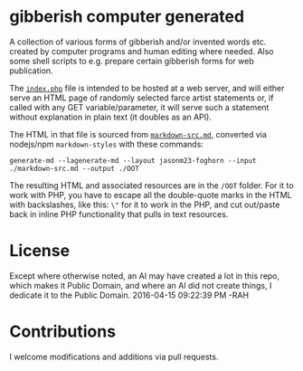# gibberish computer generated
A collection of various forms of gibberish and/or invented words etc. created by computer programs and human editing where needed. Also some shell scripts to e.g. prepare certain gibberish forms for web publication.

The [`index.php`](index.php) file is intended to be hosted at a web server, and will either serve an HTML page of randomly selected farce artist statements or, if called with any GET variable/parameter, it will serve such a statement without explanation in plain text (it doubles as an API).

The HTML in that file is sourced from [`markdown-src.md`](markdown-src.md), converted via nodejs/npm `markdown-styles` with these commands:

`generate-md --lagenerate-md --layout jasonm23-foghorn --input ./markdown-src.md --output ./OOT`

The resulting HTML and associated resources are in the `/OOT` folder. For it to work with PHP, you have to escape all the double-quote marks in the HTML with backslashes, like this: `\"` for it to work in the PHP, and cut out/paste back in inline PHP functionality that pulls in text resources. 

# License
Except where otherwise noted, an AI may have created a lot in this repo, which makes it Public Domain, and where an AI did not create things, I dedicate it to the Public Domain. 2016-04-15 09:22:39 PM -RAH

# Contributions
I welcome modifications and additions via pull requests.